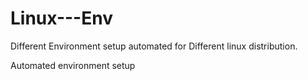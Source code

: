 # Linux---Env
Different Environment setup automated 
for Different linux distribution. 

Automated environment setup 
